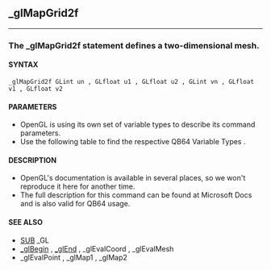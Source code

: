 ## _glMapGrid2f
---

### The _glMapGrid2f statement defines a two-dimensional mesh.

#### SYNTAX

`_glMapGrid2f GLint un , GLfloat u1 , GLfloat u2 , GLint vn , GLfloat v1 , GLfloat v2`

#### PARAMETERS
* OpenGL is using its own set of variable types to describe its command parameters.
* Use the following table to find the respective QB64 Variable Types .


#### DESCRIPTION
* OpenGL's documentation is available in several places, so we won't reproduce it here for another time.
* The full description for this command can be found at Microsoft Docs and is also valid for QB64 usage.


#### SEE ALSO
* [SUB](./SUB.md) _GL
* [_glBegin](./_glBegin.md) , [_glEnd](./_glEnd.md) , _glEvalCoord , _glEvalMesh
* _glEvalPoint , _glMap1 , _glMap2
